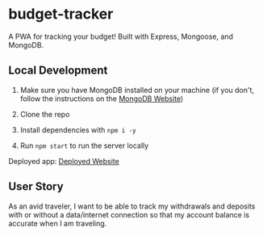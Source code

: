 # budget-tracker

A PWA for tracking your budget! Built with Express, Mongoose, and MongoDB.

## Local Development

1. Make sure you have MongoDB installed on your machine (if you don't, follow the instructions on the [MongoDB Website](https://docs.mongodb.com/manual/installation/))

2. Clone the repo

3. Install dependencies with `npm i -y`

4. Run `npm start` to run the server locally



Deployed app: [Deployed Website](https://budget-tracker2-0.herokuapp.com/)


## User Story
As an avid traveler, I want to be able to track my withdrawals and deposits with or without a data/internet connection so that my account balance is accurate when I am traveling.





